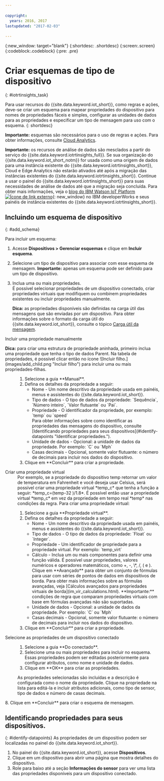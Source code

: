 ```yaml
---

copyright:
  years: 2016, 2017
lastupdated: "2017-02-03"

---
```


{:new_window: target="blank"}
{:shortdesc: .shortdesc}
{:screen:.screen}
{:codeblock:.codeblock}
{:pre: .pre}

# Criar esquemas de tipo de dispositivo
{: #iotrtinsights_task}

Para usar recursos do {{site.data.keyword.iot_short}}, como regras e ações, deve-se criar um esquema para mapear propriedades do dispositivo para nomes de propriedades fáceis e simples, configurar as unidades de dados para as propriedades e especificar um tipo de mensagem para uso com o esquema.
{: shortdesc}

**Importante:** esquemas são necessários para o uso de regras e ações. Para obter informações, consulte [Cloud Analytics](cloud_analytics.html#rules).

**Importante:** os recursos de análise de dados são mesclados a partir do serviço do {{site.data.keyword.iotrtinsights_full}}. Se sua organização do {{site.data.keyword.iot_short_notm}} for usada como uma origem de dados para uma instância existente do {{site.data.keyword.iotrtinsights_short}}, Cloud e Edge Analytics não estarão ativados até após a migração das instâncias existentes do {{site.data.keyword.iotrtinsights_short}}. Continue a usar o painel do {{site.data.keyword.iotrtinsights_short}} para suas necessidades de análise de dados até que a migração seja concluída. Para obter mais informações, veja o [blog do IBM Watson IoT Platform ![Ícone de link externo](../../icons/launch-glyph.svg)](https://developer.ibm.com/iotplatform/2016/04/28/iot-real-time-insights-and-watson-iot-platform-a-match-made-in-heaven/){: new_window} no IBM developerWorks e seus painéis de instância existentes do {{site.data.keyword.iotrtinsights_short}}.  

## Incluindo um esquema de dispositivo
{: #add_schema}

Para incluir um esquema:  
1. Acesse **Dispositivos > Gerenciar esquemas** e clique em **Incluir esquema**.  
2. Selecione um tipo de dispositivo para associar com esse esquema de mensagem. **Importante:** apenas um esquema pode ser definido para um tipo de dispositivo.

3. Inclua uma ou mais propriedades.  
    É possível selecionar propriedades de um dispositivo conectado, criar propriedades virtuais que modifiquem ou combinem propriedades existentes ou incluir propriedades manualmente.  

    **Dica:** as propriedades disponíveis são definidas na carga útil das mensagens que são enviadas por um dispositivo. Para obter informações sobre o formato da carga útil do {{site.data.keyword.iot_short}}, consulte o tópico [Carga útil da mensagem](reference/mqtt/index.html#message-payloadl "Carga útil da carga útil da mensagem.").   
  <dl>
  <dt>Incluir uma propriedade manualmente</dt>
  <p><b>Dica:</b> para criar uma estrutura de propriedade aninhada, primeiro inclua uma propriedade que tenha o tipo de dados Parent. Na tabela de propriedades, é possível clicar então no ícone ![Incluir filho.](images/add_child.png "Incluir filho") para incluir uma ou mais propriedades-filhas.</p>
  <dd>
  <ol>
    <li>Selecione a guia **Manual**.</li>
    <li>Defina os detalhes da propriedade a seguir:
    <ul>  
      <li>Nome - Um nome descritivo da propriedade usada em painéis, menus e assistentes do {{site.data.keyword.iot_short}}.</li>
      <li>Tipo de dados - O tipo de dados da propriedade:  
   `Sequência`, `Número inteiro`, `Valor flutuante` ou `Pai`.</li>
   <!--<li>Event - A specific event to collect data for. Leave blank to collect for all events.</li>-->
   <li>Propriedade - O identificador da propriedade, por exemplo:  
 `temp` ou `speed`  </br> Para obter informações sobre como identificar as propriedades das mensagens do dispositivo, consulte [Identificando propriedades para seus dispositivos](#identify-datapoints "Identificar propriedades.").</li>
  <li>Unidade de dados - Opcional: a unidade de dados da propriedade. Por
exemplo:  
     `C` ou `Mph`  </li>
     <li> Casas decimais - Opcional, somente valor flutuante: o número de decimais para incluir nos dados do dispositivo.</li>
    </ul>
    </li>
    <li>Clique em **Concluir** para criar a propriedade.</li>
  </ol>
  </dd>
  <dt>Criar uma propriedade virtual</dt>
  <dd> Por exemplo, se a propriedade do dispositivo temp retornar um valor de temperatura em Fahrenheit e você deseja usar Celsius, será possível criar uma propriedade virtual *temp_c* que tenha a função a seguir: *temp_c=(temp-32 )/1.8*. É possível então usar a propriedade virtual *temp_c* em vez da propriedade em tempo real *temp* nas condições da regra.  
  Para criar uma propriedade virtual:
  <ol>
    <li>Selecione a guia **Propriedade virtual**.</li>  
    <li>Defina os detalhes da propriedade a seguir:
    <ul>
    <li>Nome - Um nome descritivo da propriedade usada em painéis, menus e assistentes do {{site.data.keyword.iot_short}}.</li>
    <li>Tipo de dados - O tipo de dados da propriedade:  
 `Float` ou `Integer`.</li>
 <li>Propriedade - Um identificador de propriedade para a propriedade virtual. Por
exemplo:  
`temp_virt`</li>
    <li>Cálculo - Inclua um ou mais componentes para definir uma função válida. É possível usar propriedades, valores numéricos e operadores matemáticos, como +, -, \*, /, ( e ).  
    Clique em **Avançado** para obter um conjunto de fórmulas para usar com séries de pontos de dados em dispositivos de borda. Para obter mais informações sobre as fórmulas avançadas, veja [Cálculos avançados para propriedades virtuais de borda](im_vir_calculations.html).  
    **Importante:** condições de regra que comparam propriedades virtuais com base em fórmulas avançadas não são suportadas.</li>
    <li>Unidade de dados - Opcional: a unidade de dados da propriedade. Por exemplo: `C` ou `Mph`</li>
    <li> Casas decimais - Opcional, somente valor flutuante: o número de decimais para incluir nos dados do dispositivo.</li>
   </ul>
   </li>
   <li>Clique em **Concluir** para criar a propriedade.</li>
  </ol>
  </dd>
  <dt>Selecione as propriedades de um dispositivo conectado</dt>
  <dd>
  <ol>
    <li>Selecione a guia **Do conectado**.</li>  
    <li>Selecione uma ou mais propriedades para incluir no esquema. Essas propriedades podem ser editadas posteriormente para configurar atributos, como nome e unidade de dados.  
<!--**Important:** Each property must be unique for a schema. If you select multiple occurrences of the same property for different events, only one of the selected properties is added to the schema.</li>-->
  <li>Clique em **OK** para criar as propriedades.</li>
  </ol>
  </dd>
    <dd>As propriedades selecionadas são incluídas e a descrição é configurada como o nome da propriedade. Clique na propriedade na lista para editá-la e incluir atributos adicionais, como tipo de sensor, tipo de dados e número de casas decimais.</dd>
  </dl>
8. Clique em **Concluir** para criar o esquema de mensagem.

## Identificando propriedades para seus dispositivos.
{: #identify-datapoints}
   As propriedades de um dispositivo podem ser localizadas no painel do {{site.data.keyword.iot_short}}.

1. No painel do {{site.data.keyword.iot_short}}, acesse **Dispositivos**.
2. Clique em um dispositivo para abrir uma página que mostra detalhes do dispositivo.
3. Role para baixo até a seção **Informações do sensor** para ver uma lista das propriedades disponíveis para um dispositivo conectado.
